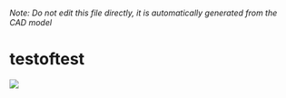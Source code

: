 ###### Note: Do not edit this file directly, it is automatically generated from the CAD model

# testoftest

![](/project.svg)

